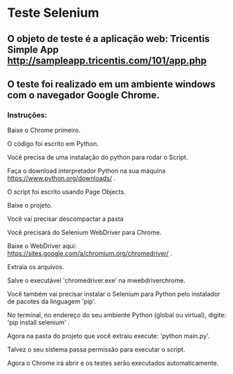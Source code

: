 # Teste Selenium

## O objeto de teste é a aplicação web: Tricentis Simple App http://sampleapp.tricentis.com/101/app.php

## O teste foi realizado em um ambiente windows com o navegador Google Chrome. 


### Instruções:

Baixe o Chrome primeiro.

O código foi escrito em Python.

Você precisa de uma instalação do python para rodar o Script. 

Faça o download interpretador Python na sua máquina https://www.python.org/downloads/ .

O script foi escrito usando Page Objects.

Baixe o projeto.

Você vai precisar descompactar a pasta

Você precisará do Selenium WebDriver para Chrome. 

Baixe o WebDriver aqui: https://sites.google.com/a/chromium.org/chromedriver/ .

Extraia os arquivos.

Salve o executável 'chromedriver.exe' na mwebdriverchrome.

Você também vai precisar instalar o Selenium para Python pelo instalador de pacotes da linguagem 'pip'.

No terminal, no endereço do seu ambiente Python (global ou virtual), digite: 'pip install selenium' .

Agora na pasta do projeto que você extraiu execute: 'python main.py'.

Talvez o seu sistema passa permissão para executar o script.

Agora o Chrome irá abrir e os testes serão executados automaticamente. 


